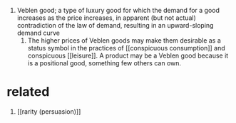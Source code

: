 1. Veblen good; a type of luxury good for which the demand for a good increases as the price increases, in apparent (but not actual) contradiction of the law of demand, resulting in an upward-sloping demand curve
	1. The higher prices of Veblen goods may make them desirable as a status symbol in the practices of [[conspicuous consumption]] and conspicuous [[leisure]]. A product may be a Veblen good because it is a positional good, something few others can own.

# related
1. [[rarity (persuasion)]]